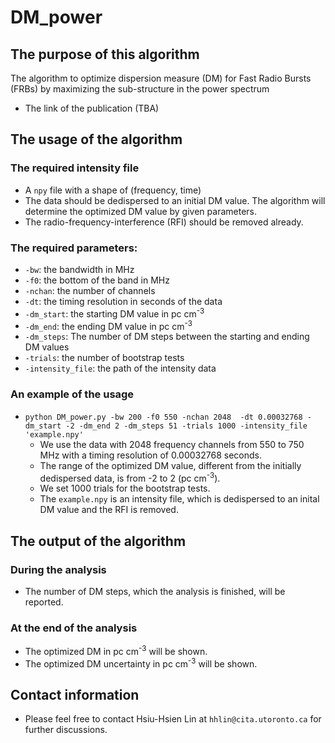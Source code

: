 # DM_power
## The purpose of this algorithm 
The algorithm to optimize dispersion measure (DM) for Fast Radio Bursts (FRBs) by maximizing the sub-structure in the power spectrum 
* The link of the publication (TBA)

## The usage of the algorithm

### The required intensity file

* A `npy` file with a shape of (frequency, time)
* The data should be dedispersed to an initial DM value. The algorithm will determine the optimized DM value by given parameters.
* The radio-frequency-interference (RFI) should be removed already.

### The required parameters:

* `-bw`: the bandwidth in MHz 
* `-f0`: the bottom of the band in MHz
* `-nchan`: the number of channels
* `-dt`: the timing resolution in seconds of the data 
* `-dm_start`: the starting DM value in pc cm<sup>-3</sup> 
* `-dm_end`: the ending DM value in pc cm<sup>-3</sup> 
* `-dm_steps`: The number of DM steps between the starting and ending DM values 
* `-trials`: the number of bootstrap tests
* `-intensity_file`: the path of the intensity data


### An example of the usage
- `python DM_power.py -bw 200 -f0 550 -nchan 2048  -dt 0.00032768 -dm_start -2 -dm_end 2 -dm_steps 51 -trials 1000 -intensity_file 'example.npy'`
    - We use the data with 2048 frequency channels from 550 to 750 MHz with a timing resolution of 0.00032768 seconds.
    - The range of the optimized DM value, different from the initially dedispersed data, is from -2 to 2 (pc cm<sup>-3</sup>). 
    - We set 1000 trials for the bootstrap tests.
    - The `example.npy` is an intensity file, which is dedispersed to an inital DM value and the RFI is removed.
 
## The output of the algorithm
### During the analysis
* The number of DM steps, which the analysis is finished, will be reported.

### At the end of the analysis
* The optimized DM in pc cm<sup>-3</sup> will be shown. 
* The optimized DM uncertainty in pc cm<sup>-3</sup> will be shown. 

## Contact information
* Please feel free to contact Hsiu-Hsien Lin at `hhlin@cita.utoronto.ca` for further discussions.
